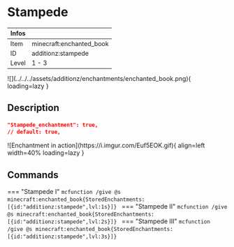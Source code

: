# Stampede
<div class="combi" markdown>
<div class="divthing">
<table class="tablething">
    <thead>
        <tr>
            <th class="first-column">Infos</th>
            <th></th>
        </tr>
    </thead>
    <tbody>
        <tr>
            <td class="first-column">Item</td>
            <td class="second-column">minecraft:enchanted_book</td>
        </tr>
        <tr>
            <td class="first-column">ID</td>
            <td class="second-column">additionz:stampede</td>
        </tr>
        <tr>
            <td class="first-column">Level</td>
            <td class="second-column">1 - 3</td>
        </tr>
    </tbody>
</table>
</div>
<div markdown>
![](../../../assets/additionz/enchantments/enchanted_book.png){ loading=lazy }
</div>
</div>

## Description

```json
"Stampede_enchantment": true,
// default: true,
```
<div class="result" markdown>
![Enchantment in action](https://i.imgur.com/Euf5EOK.gif){ align=left width=40% loading=lazy }
</div>

## Commands
=== "Stampede I"
    ```mcfunction
    /give @s minecraft:enchanted_book{StoredEnchantments:[{id:"additionz:stampede",lvl:1s}]}
    ```
=== "Stampede II"
    ```mcfunction
    /give @s minecraft:enchanted_book{StoredEnchantments:[{id:"additionz:stampede",lvl:2s}]}
    ```
=== "Stampede III"
    ```mcfunction
    /give @s minecraft:enchanted_book{StoredEnchantments:[{id:"additionz:stampede",lvl:3s}]}
    ```